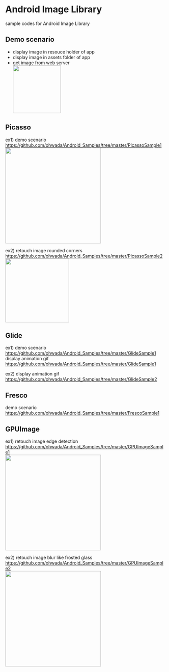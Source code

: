 Android Image Library
===============

sample codes for Android Image Library<br/>

## Demo scenario
* display image in resouce holder of app <br/>
* display image in assets folder  of app <br/>
* get image from web server <br/>
<image src="https://raw.githubusercontent.com/ohwada/Android_Samples/master/images/palau02.jpg" width="150" /><br/>

## Picasso
ex1) demo scenario <br/>
https://github.com/ohwada/Android_Samples/tree/master/PicassoSample1
<image src="https://raw.githubusercontent.com/ohwada/Android_Samples/master/PicassoSample1/screenshot/scrrensot_picasso_internet.png" width="300" /><br/>

ex2) retouch  image  rounded corners <br/>
https://github.com/ohwada/Android_Samples/tree/master/PicassoSample2
<image src="https://raw.githubusercontent.com/ohwada/Android_Samples/master/PicassoSample2/screenshot/scrrenshot_picasso_retouch.png" width="200" /><br/>

## Glide
ex1) demo scenario <br/>
https://github.com/ohwada/Android_Samples/tree/master/GlideSample1 <br/>
display animation gif <br/>
https://github.com/ohwada/Android_Samples/tree/master/GlideSample1 <br/>

ex2) display animation gif <br/>
https://github.com/ohwada/Android_Samples/tree/master/GlideSample2 <br/>

## Fresco
demo scenario <br/>
https://github.com/ohwada/Android_Samples/tree/master/FrescoSample1

## GPUImage
ex1) retouch image edge detection <br/>
https://github.com/ohwada/Android_Samples/tree/master/GPUImageSample1 <br/>
<image src="https://raw.githubusercontent.com/ohwada/Android_Samples/master/GPUImageSample1/screenshot/scrrenshot_gpuimage_edge.png" width="300" /><br/>

ex2) retouch image blur like frosted glass <br/>
https://github.com/ohwada/Android_Samples/tree/master/GPUImageSample2 <br/>
<image src="https://raw.githubusercontent.com/ohwada/Android_Samples/master/GPUImageSample2/screen_shot/screenshot_gpuimsge_retouch.png" width="300" /><br/>

